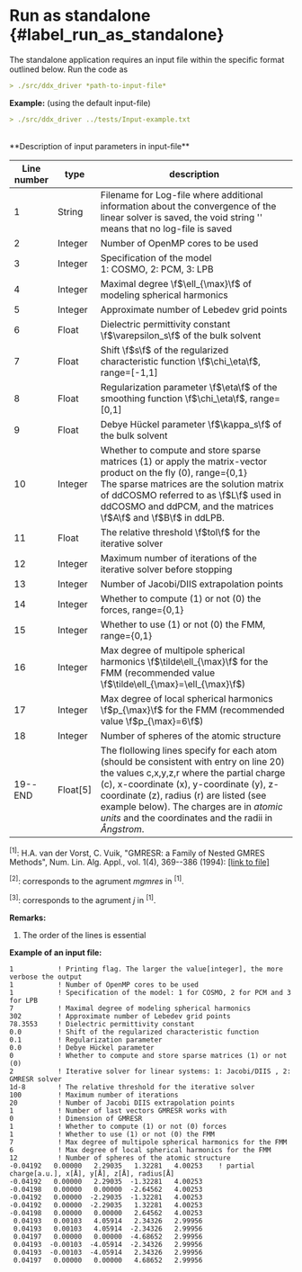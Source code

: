 # Run as standalone  {#label_run_as_standalone}
The standalone application requires an input file within the specific format outlined below. 
Run the code as
``` markdown
> ./src/ddx_driver *path-to-input-file*
```
**Example:** (using the default input-file)
``` markdown
> ./src/ddx_driver ../tests/Input-example.txt
```

<br />
**Description of input parameters in input-file**

Line number  | type           | description   
------------- | ------------- | -------------- 
1  | String | Filename for Log-file where additional information about the convergence of the linear solver is saved, the void string '' means that no log-file is saved
2  | Integer  | Number of OpenMP cores to be used
3  | Integer  | Specification of the model <br />  1: COSMO, 2: PCM, 3: LPB
4  | Integer  | Maximal degree \f$\ell_{\max}\f$ of modeling spherical harmonics
5  | Integer  | Approximate number of Lebedev grid points
6  | Float    | Dielectric permittivity constant \f$\varepsilon_s\f$ of the bulk solvent
7  | Float    | Shift \f$s\f$ of the regularized characteristic function \f$\chi_\eta\f$, range=[-1,1] 
8  | Float    | Regularization parameter \f$\eta\f$ of the smoothing function \f$\chi_\eta\f$, range=[0,1]
9  | Float    | Debye Hückel parameter \f$\kappa_s\f$ of the bulk solvent
10  | Integer  | Whether to compute and store sparse matrices (1) or apply the matrix-vector product on the fly (0), range={0,1} <br /> The sparse matrices are the solution matrix of ddCOSMO referred to as \f$L\f$ used in ddCOSMO and ddPCM, and the matrices \f$A\f$ and \f$B\f$ in ddLPB.
11 | Float    | The relative threshold \f$tol\f$ for the iterative solver
12 | Integer  | Maximum number of iterations of the iterative solver before stopping
13 | Integer  | Number of Jacobi/DIIS extrapolation points
14 | Integer  | Whether to compute (1) or not (0) the forces, range={0,1}
15 | Integer  | Whether to use (1) or not (0) the FMM, range={0,1} 
16 | Integer  | Max degree of multipole spherical harmonics \f$\tilde\ell_{\max}\f$ for the FMM (recommended value \f$\tilde\ell_{\max}=\ell_{\max}\f$)
17 | Integer  | Max degree of local spherical harmonics \f$p_{\max}\f$ for the FMM (recommended value \f$p_{\max}=6\f$)
18 | Integer  | Number of spheres of the atomic structure
19--END | Float[5] | The flollowing lines specify for each atom (should be consistent with entry on line 20) the values c,x,y,z,r where the partial charge (c), x-coordinate (x), y-coordinate (y), z-coordinate (z), radius (r) are listed (see example below). The charges are in *atomic units* and the coordinates and the radii in *Ångstrom*.

<sup>[1]</sup>: H.A. van der Vorst, C. Vuik, "GMRESR: a Family of Nested GMRES Methods", Num. Lin. Alg. Appl., vol. 1(4), 369--386 (1994): <a href="https://webspace.science.uu.nl/~vorst102/gmresr.f">[link to file]</a> 

<sup>[2]</sup>: corresponds to the agrument *mgmres* in <sup>[1]</sup>.

<sup>[3]</sup>: corresponds to the agrument *j* in <sup>[1]</sup>.

**Remarks:**
1. The order of the lines is essential


**Example of an input file:**
```
1           ! Printing flag. The larger the value[integer], the more verbose the output
1           ! Number of OpenMP cores to be used
1           ! Specification of the model: 1 for COSMO, 2 for PCM and 3 for LPB
7           ! Maximal degree of modeling spherical harmonics
302         ! Approximate number of Lebedev grid points
78.3553     ! Dielectric permittivity constant
0.0         ! Shift of the regularized characteristic function
0.1         ! Regularization parameter
0.0         ! Debye Hückel parameter
0           ! Whether to compute and store sparse matrices (1) or not (0)
2           ! Iterative solver for linear systems: 1: Jacobi/DIIS , 2: GMRESR solver
1d-8        ! The relative threshold for the iterative solver
100         ! Maximum number of iterations
20          ! Number of Jacobi DIIS extrapolation points
1           ! Number of last vectors GMRESR works with
0           ! Dimension of GMRESR
1           ! Whether to compute (1) or not (0) forces
1           ! Whether to use (1) or not (0) the FMM
7           ! Max degree of multipole spherical harmonics for the FMM
6           ! Max degree of local spherical harmonics for the FMM
12          ! Number of spheres of the atomic structure
-0.04192   0.00000   2.29035   1.32281   4.00253    ! partial charge[a.u.], x[Å], y[Å], z[Å], radius[Å]
-0.04192   0.00000   2.29035  -1.32281   4.00253
-0.04198   0.00000   0.00000  -2.64562   4.00253
-0.04192   0.00000  -2.29035  -1.32281   4.00253
-0.04192   0.00000  -2.29035   1.32281   4.00253
-0.04198   0.00000   0.00000   2.64562   4.00253
 0.04193   0.00103   4.05914   2.34326   2.99956
 0.04193   0.00103   4.05914  -2.34326   2.99956
 0.04197   0.00000   0.00000  -4.68652   2.99956
 0.04193  -0.00103  -4.05914  -2.34326   2.99956
 0.04193  -0.00103  -4.05914   2.34326   2.99956
 0.04197   0.00000   0.00000   4.68652   2.99956
```


